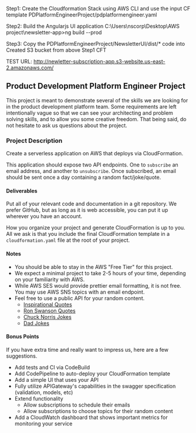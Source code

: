 Step1: Create the Cloudformation Stack using AWS CLI and use the input CF template PDPlatformEngineerProject/pdplatformengineer.yaml

Step2: Build the Angularjs UI application
       C:\Users\nscorp\Desktop\AWS project\newsletter-app>ng build --prod

Step3: Copy the PDPlatformEngineerProject/NewsletterUI/dist/* code into Created S3 bucket from above Step1 CFT

TEST URL: http://newletter-subscription-app.s3-website.us-east-2.amazonaws.com/

## Product Development Platform Engineer Project

This project is meant to demonstrate several of the skills we are looking for in the product development platform team. Some requirements are left intentionally vague so that we can see your architecting and problem solving skills, and to allow you some creative freedom. That being said, do not hesitate to ask us questions about the project.


### Project Description

Create a serverless application on AWS that deploys via CloudFormation.

This application should expose two API endpoints. One to `subscribe` an email address, and another to `unsubscribe`. Once subscribed, an email should be sent once a day containing a random fact/joke/quote.

#### Deliverables

Put all of your relevant code and documentation in a git repository. We prefer GitHub, but as long as it is web accessible, you can put it up wherever you have an account.

How you organize your project and generate CloudFormation is up to you. All we ask is that you include the final CloudFormation template in a `cloudformation.yaml` file at the root of your project.

#### Notes
  * You should be able to stay in the AWS "Free Tier" for this project.
  * We expect a minimal project to take 2-5 hours of your time, depending on your familiarity with AWS.
  * While AWS SES would provide prettier email formatting, it is not free. You may use AWS SNS topics with an email endpoint.
  * Feel free to use a public API for your random content.
    * [Inspirational Quotes](http://forismatic.com/en/api/)
    * [Ron Swanson Quotes](https://ron-swanson-quotes.herokuapp.com/v2/quotes)
    * [Chuck Norris Jokes](https://api.chucknorris.io/)
    * [Dad Jokes](https://icanhazdadjoke.com/api#fetch-a-random-dad-joke)

#### Bonus Points
If you have extra time and really want to impress us, here are a few suggestions.

  * Add tests and CI via CodeBuild
  * Add CodePipeline to auto-deploy your CloudFormation template
  * Add a simple UI that uses your API
  * Fully utilize APIGateway's capabilities in the swagger specification (validation, models, etc)
  * Extend functionality
    * Allow subscriptions to schedule their emails
    * Allow subscriptions to choose topics for their random content
  * Add a CloudWatch dashboard that shows important metrics for monitoring your service
